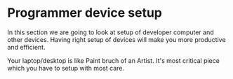 # Programmer device setup
In this section we are going to look at setup of developer computer and other devices. Having right setup of devices will make you more productive and efficient.

Your laptop/desktop is like Paint bruch of an Artist. It's most critical piece which you have to setup with most care.

